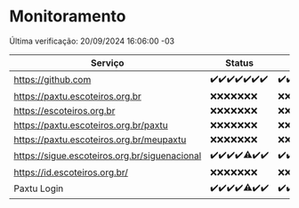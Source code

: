 # Monitoramento

Última verificação: 20/09/2024 16:06:00 -03

|Serviço|Status|Últimas 24h|
|---|---|---|
|https://github.com|<span title="2024-09-13: OK=23">✔️</span><span title="2024-09-14: OK=23">✔️</span><span title="2024-09-15: OK=23">✔️</span><span title="2024-09-16: OK=23">✔️</span><span title="2024-09-17: OK=24">✔️</span><span title="2024-09-18: OK=23">✔️</span><span title="2024-09-19: OK=18">✔️</span>|<span title="19/09/2024 16:06:00 -03 : 200">✔️</span><span title="19/09/2024 17:08:00 -03 : 200">✔️</span><span title="19/09/2024 18:07:00 -03 : 200">✔️</span><span title="19/09/2024 19:07:00 -03 : 200">✔️</span><span title="19/09/2024 20:08:00 -03 : 200">✔️</span><span title="19/09/2024 21:38:00 -03 : 200">✔️</span><span title="19/09/2024 23:07:00 -03 : 200">✔️</span><span title="20/09/2024 00:11:00 -03 : 200">✔️</span><span title="20/09/2024 01:09:00 -03 : 200">✔️</span><span title="20/09/2024 02:08:00 -03 : 200">✔️</span><span title="20/09/2024 03:11:00 -03 : 200">✔️</span><span title="20/09/2024 04:08:00 -03 : 200">✔️</span><span title="20/09/2024 05:11:00 -03 : 200">✔️</span><span title="20/09/2024 06:10:00 -03 : 200">✔️</span><span title="20/09/2024 07:08:00 -03 : 200">✔️</span><span title="20/09/2024 08:07:00 -03 : 200">✔️</span><span title="20/09/2024 09:14:00 -03 : 200">✔️</span><span title="20/09/2024 10:15:00 -03 : 200">✔️</span><span title="20/09/2024 11:08:00 -03 : 200">✔️</span><span title="20/09/2024 12:07:00 -03 : 200">✔️</span><span title="20/09/2024 13:09:00 -03 : 200">✔️</span><span title="20/09/2024 14:06:00 -03 : 200">✔️</span><span title="20/09/2024 15:10:00 -03 : 200">✔️</span><span title="20/09/2024 16:06:00 -03 : 200">✔️</span>|
|https://paxtu.escoteiros.org.br|<span title="2024-09-13: Falhas=23">❌</span><span title="2024-09-14: Falhas=23">❌</span><span title="2024-09-15: Falhas=23">❌</span><span title="2024-09-16: Falhas=23">❌</span><span title="2024-09-17: Falhas=24">❌</span><span title="2024-09-18: Falhas=23">❌</span><span title="2024-09-19: Falhas=18">❌</span>|<span title="19/09/2024 16:06:00 -03 : 403">❌</span><span title="19/09/2024 17:08:00 -03 : 403">❌</span><span title="19/09/2024 18:07:00 -03 : 403">❌</span><span title="19/09/2024 19:07:00 -03 : 403">❌</span><span title="19/09/2024 20:08:00 -03 : 403">❌</span><span title="19/09/2024 21:38:00 -03 : 403">❌</span><span title="19/09/2024 23:07:00 -03 : 403">❌</span><span title="20/09/2024 00:11:00 -03 : 403">❌</span><span title="20/09/2024 01:09:00 -03 : 403">❌</span><span title="20/09/2024 02:08:00 -03 : 403">❌</span><span title="20/09/2024 03:11:00 -03 : 403">❌</span><span title="20/09/2024 04:08:00 -03 : 403">❌</span><span title="20/09/2024 05:11:00 -03 : 403">❌</span><span title="20/09/2024 06:10:00 -03 : 403">❌</span><span title="20/09/2024 07:08:00 -03 : 403">❌</span><span title="20/09/2024 08:07:00 -03 : 403">❌</span><span title="20/09/2024 09:14:00 -03 : 403">❌</span><span title="20/09/2024 10:15:00 -03 : 403">❌</span><span title="20/09/2024 11:08:00 -03 : 403">❌</span><span title="20/09/2024 12:07:00 -03 : 403">❌</span><span title="20/09/2024 13:09:00 -03 : 403">❌</span><span title="20/09/2024 14:06:00 -03 : 403">❌</span><span title="20/09/2024 15:10:00 -03 : 403">❌</span><span title="20/09/2024 16:06:00 -03 : 403">❌</span>|
|https://escoteiros.org.br|<span title="2024-09-13: Falhas=23">❌</span><span title="2024-09-14: Falhas=23">❌</span><span title="2024-09-15: Falhas=23">❌</span><span title="2024-09-16: Falhas=23">❌</span><span title="2024-09-17: Falhas=24">❌</span><span title="2024-09-18: Falhas=23">❌</span><span title="2024-09-19: Falhas=18">❌</span>|<span title="19/09/2024 16:06:00 -03 : 403">❌</span><span title="19/09/2024 17:08:00 -03 : 403">❌</span><span title="19/09/2024 18:07:00 -03 : 403">❌</span><span title="19/09/2024 19:07:00 -03 : 403">❌</span><span title="19/09/2024 20:08:00 -03 : 403">❌</span><span title="19/09/2024 21:38:00 -03 : 403">❌</span><span title="19/09/2024 23:07:00 -03 : 403">❌</span><span title="20/09/2024 00:11:00 -03 : 403">❌</span><span title="20/09/2024 01:09:00 -03 : 403">❌</span><span title="20/09/2024 02:08:00 -03 : 403">❌</span><span title="20/09/2024 03:11:00 -03 : 403">❌</span><span title="20/09/2024 04:08:00 -03 : 403">❌</span><span title="20/09/2024 05:11:00 -03 : 403">❌</span><span title="20/09/2024 06:10:00 -03 : 403">❌</span><span title="20/09/2024 07:08:00 -03 : 403">❌</span><span title="20/09/2024 08:07:00 -03 : 403">❌</span><span title="20/09/2024 09:14:00 -03 : 403">❌</span><span title="20/09/2024 10:15:00 -03 : 403">❌</span><span title="20/09/2024 11:08:00 -03 : 403">❌</span><span title="20/09/2024 12:07:00 -03 : 403">❌</span><span title="20/09/2024 13:09:00 -03 : 403">❌</span><span title="20/09/2024 14:06:00 -03 : 403">❌</span><span title="20/09/2024 15:10:00 -03 : 403">❌</span><span title="20/09/2024 16:06:00 -03 : 403">❌</span>|
|https://paxtu.escoteiros.org.br/paxtu|<span title="2024-09-13: Falhas=23">❌</span><span title="2024-09-14: Falhas=23">❌</span><span title="2024-09-15: Falhas=23">❌</span><span title="2024-09-16: Falhas=23">❌</span><span title="2024-09-17: Falhas=24">❌</span><span title="2024-09-18: Falhas=23">❌</span><span title="2024-09-19: Falhas=18">❌</span>|<span title="19/09/2024 16:06:00 -03 : 403">❌</span><span title="19/09/2024 17:08:00 -03 : 403">❌</span><span title="19/09/2024 18:07:00 -03 : 403">❌</span><span title="19/09/2024 19:07:00 -03 : 403">❌</span><span title="19/09/2024 20:08:00 -03 : 403">❌</span><span title="19/09/2024 21:38:00 -03 : 403">❌</span><span title="19/09/2024 23:07:00 -03 : 403">❌</span><span title="20/09/2024 00:11:00 -03 : 403">❌</span><span title="20/09/2024 01:09:00 -03 : 403">❌</span><span title="20/09/2024 02:08:00 -03 : 403">❌</span><span title="20/09/2024 03:11:00 -03 : 403">❌</span><span title="20/09/2024 04:08:00 -03 : 403">❌</span><span title="20/09/2024 05:11:00 -03 : 403">❌</span><span title="20/09/2024 06:10:00 -03 : 403">❌</span><span title="20/09/2024 07:08:00 -03 : 403">❌</span><span title="20/09/2024 08:07:00 -03 : 403">❌</span><span title="20/09/2024 09:14:00 -03 : 403">❌</span><span title="20/09/2024 10:15:00 -03 : 403">❌</span><span title="20/09/2024 11:08:00 -03 : 403">❌</span><span title="20/09/2024 12:07:00 -03 : 403">❌</span><span title="20/09/2024 13:09:00 -03 : 403">❌</span><span title="20/09/2024 14:06:00 -03 : 403">❌</span><span title="20/09/2024 15:10:00 -03 : 403">❌</span><span title="20/09/2024 16:06:00 -03 : 403">❌</span>|
|https://paxtu.escoteiros.org.br/meupaxtu|<span title="2024-09-13: Falhas=23">❌</span><span title="2024-09-14: Falhas=23">❌</span><span title="2024-09-15: Falhas=23">❌</span><span title="2024-09-16: Falhas=23">❌</span><span title="2024-09-17: Falhas=24">❌</span><span title="2024-09-18: Falhas=23">❌</span><span title="2024-09-19: Falhas=18">❌</span>|<span title="19/09/2024 16:06:00 -03 : 403">❌</span><span title="19/09/2024 17:08:00 -03 : 403">❌</span><span title="19/09/2024 18:07:00 -03 : 403">❌</span><span title="19/09/2024 19:07:00 -03 : 403">❌</span><span title="19/09/2024 20:08:00 -03 : 403">❌</span><span title="19/09/2024 21:38:00 -03 : 403">❌</span><span title="19/09/2024 23:07:00 -03 : 403">❌</span><span title="20/09/2024 00:11:00 -03 : 403">❌</span><span title="20/09/2024 01:09:00 -03 : 403">❌</span><span title="20/09/2024 02:08:00 -03 : 403">❌</span><span title="20/09/2024 03:11:00 -03 : 403">❌</span><span title="20/09/2024 04:08:00 -03 : 403">❌</span><span title="20/09/2024 05:11:00 -03 : 403">❌</span><span title="20/09/2024 06:10:00 -03 : 403">❌</span><span title="20/09/2024 07:08:00 -03 : 403">❌</span><span title="20/09/2024 08:07:00 -03 : 403">❌</span><span title="20/09/2024 09:14:00 -03 : 403">❌</span><span title="20/09/2024 10:15:00 -03 : 403">❌</span><span title="20/09/2024 11:08:00 -03 : 403">❌</span><span title="20/09/2024 12:07:00 -03 : 403">❌</span><span title="20/09/2024 13:09:00 -03 : 403">❌</span><span title="20/09/2024 14:06:00 -03 : 403">❌</span><span title="20/09/2024 15:10:00 -03 : 403">❌</span><span title="20/09/2024 16:06:00 -03 : 403">❌</span>|
|https://sigue.escoteiros.org.br/siguenacional|<span title="2024-09-13: OK=23">✔️</span><span title="2024-09-14: OK=23">✔️</span><span title="2024-09-15: OK=23">✔️</span><span title="2024-09-16: OK=23">✔️</span><span title="2024-09-17: OK=23, Falhas=1">⚠️</span><span title="2024-09-18: OK=23">✔️</span><span title="2024-09-19: OK=18">✔️</span>|<span title="19/09/2024 16:06:00 -03 : 200">✔️</span><span title="19/09/2024 17:08:00 -03 : 200">✔️</span><span title="19/09/2024 18:07:00 -03 : 200">✔️</span><span title="19/09/2024 19:07:00 -03 : 200">✔️</span><span title="19/09/2024 20:08:00 -03 : 200">✔️</span><span title="19/09/2024 21:38:00 -03 : 200">✔️</span><span title="19/09/2024 23:07:00 -03 : 200">✔️</span><span title="20/09/2024 00:11:00 -03 : 200">✔️</span><span title="20/09/2024 01:09:00 -03 : 200">✔️</span><span title="20/09/2024 02:08:00 -03 : 200">✔️</span><span title="20/09/2024 03:11:00 -03 : 200">✔️</span><span title="20/09/2024 04:08:00 -03 : 200">✔️</span><span title="20/09/2024 05:11:00 -03 : 200">✔️</span><span title="20/09/2024 06:10:00 -03 : 200">✔️</span><span title="20/09/2024 07:08:00 -03 : 200">✔️</span><span title="20/09/2024 08:07:00 -03 : 200">✔️</span><span title="20/09/2024 09:14:00 -03 : 200">✔️</span><span title="20/09/2024 10:15:00 -03 : 200">✔️</span><span title="20/09/2024 11:08:00 -03 : 200">✔️</span><span title="20/09/2024 12:07:00 -03 : 200">✔️</span><span title="20/09/2024 13:09:00 -03 : 200">✔️</span><span title="20/09/2024 14:06:00 -03 : 200">✔️</span><span title="20/09/2024 15:10:00 -03 : 200">✔️</span><span title="20/09/2024 16:06:00 -03 : 200">✔️</span>|
|https://id.escoteiros.org.br/|<span title="2024-09-13: Falhas=23">❌</span><span title="2024-09-14: Falhas=23">❌</span><span title="2024-09-15: Falhas=23">❌</span><span title="2024-09-16: Falhas=23">❌</span><span title="2024-09-17: Falhas=24">❌</span><span title="2024-09-18: Falhas=23">❌</span><span title="2024-09-19: Falhas=18">❌</span>|<span title="19/09/2024 16:06:00 -03 : 403">❌</span><span title="19/09/2024 17:08:00 -03 : 403">❌</span><span title="19/09/2024 18:07:00 -03 : 403">❌</span><span title="19/09/2024 19:07:00 -03 : 403">❌</span><span title="19/09/2024 20:08:00 -03 : 403">❌</span><span title="19/09/2024 21:38:00 -03 : 403">❌</span><span title="19/09/2024 23:07:00 -03 : 403">❌</span><span title="20/09/2024 00:11:00 -03 : 403">❌</span><span title="20/09/2024 01:09:00 -03 : 403">❌</span><span title="20/09/2024 02:08:00 -03 : 403">❌</span><span title="20/09/2024 03:11:00 -03 : 403">❌</span><span title="20/09/2024 04:08:00 -03 : 403">❌</span><span title="20/09/2024 05:11:00 -03 : 403">❌</span><span title="20/09/2024 06:10:00 -03 : 403">❌</span><span title="20/09/2024 07:08:00 -03 : 403">❌</span><span title="20/09/2024 08:07:00 -03 : 403">❌</span><span title="20/09/2024 09:14:00 -03 : 403">❌</span><span title="20/09/2024 10:15:00 -03 : 403">❌</span><span title="20/09/2024 11:08:00 -03 : 403">❌</span><span title="20/09/2024 12:07:00 -03 : 403">❌</span><span title="20/09/2024 13:09:00 -03 : 403">❌</span><span title="20/09/2024 14:06:00 -03 : 403">❌</span><span title="20/09/2024 15:10:00 -03 : 403">❌</span><span title="20/09/2024 16:06:00 -03 : 403">❌</span>|
|Paxtu Login|<span title="2024-09-13: OK=23">✔️</span><span title="2024-09-14: OK=23">✔️</span><span title="2024-09-15: OK=23">✔️</span><span title="2024-09-16: OK=23">✔️</span><span title="2024-09-17: OK=23, Falhas=1">⚠️</span><span title="2024-09-18: OK=23">✔️</span><span title="2024-09-19: OK=18">✔️</span>|<span title="19/09/2024 16:06:00 -03 : 200">✔️</span><span title="19/09/2024 17:08:00 -03 : 200">✔️</span><span title="19/09/2024 18:07:00 -03 : 200">✔️</span><span title="19/09/2024 19:07:00 -03 : 200">✔️</span><span title="19/09/2024 20:08:00 -03 : 200">✔️</span><span title="19/09/2024 21:38:00 -03 : 200">✔️</span><span title="19/09/2024 23:07:00 -03 : 200">✔️</span><span title="20/09/2024 00:11:00 -03 : 200">✔️</span><span title="20/09/2024 01:09:00 -03 : 200">✔️</span><span title="20/09/2024 02:08:00 -03 : 200">✔️</span><span title="20/09/2024 03:11:00 -03 : 200">✔️</span><span title="20/09/2024 04:08:00 -03 : 200">✔️</span><span title="20/09/2024 05:11:00 -03 : 200">✔️</span><span title="20/09/2024 06:10:00 -03 : 200">✔️</span><span title="20/09/2024 07:08:00 -03 : 200">✔️</span><span title="20/09/2024 08:07:00 -03 : 200">✔️</span><span title="20/09/2024 09:14:00 -03 : 200">✔️</span><span title="20/09/2024 10:15:00 -03 : 200">✔️</span><span title="20/09/2024 11:08:00 -03 : 200">✔️</span><span title="20/09/2024 12:07:00 -03 : 200">✔️</span><span title="20/09/2024 13:09:00 -03 : 200">✔️</span><span title="20/09/2024 14:07:00 -03 : 200">✔️</span><span title="20/09/2024 15:10:00 -03 : 200">✔️</span><span title="20/09/2024 16:06:00 -03 : 200">✔️</span>|
